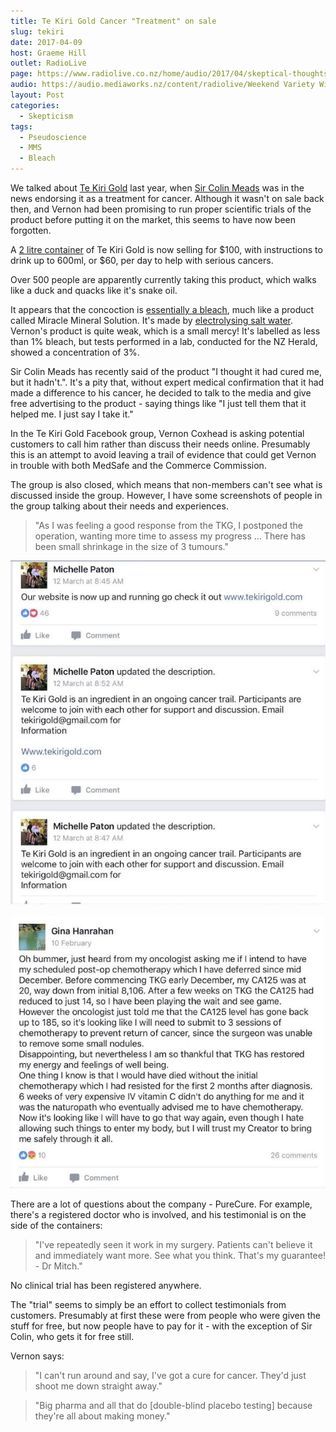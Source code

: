 ```yaml
---
title: Te Kiri Gold Cancer "Treatment" on sale
slug: tekiri
date: 2017-04-09
host: Graeme Hill
outlet: RadioLive
page: https://www.radiolive.co.nz/home/audio/2017/04/skeptical-thoughts-with-mark-honeychurch.html
audio: https://audio.mediaworks.nz/content/radiolive/Weekend Variety Wireless/April 2017/09_04_17_skeptical.mp3
layout: Post
categories:
  - Skepticism
tags:
  - Pseudoscience
  - MMS
  - Bleach
---
```


We talked about [Te Kiri Gold](http://www.stuff.co.nz/national/health/91276243/cancer-sufferers-put-faith-in-te-kiri-gold-bleach-water) last year, when [Sir Colin Meads](http://www.stuff.co.nz/national/health/91356942/sir-colin-meads-still-using-te-kiri-gold-water-despite-experts-warning) was in the news endorsing it as a treatment for cancer. Although it wasn't on sale back then, and Vernon had been promising to run proper scientific trials of the product before putting it on the market, this seems to have now been forgotten.

<!-- more -->

A [2 litre container](https://tekirigold.com/shop/) of Te Kiri Gold is now selling for $100, with instructions to drink up to 600ml, or $60, per day to help with serious cancers.

Over 500 people are apparently currently taking this product, which walks like a duck and quacks like it's snake oil.

It appears that the concoction is [essentially a bleach](http://www.nzherald.co.nz/nz/news/article.cfm?c_id=1&objectid=11834818), much like a product called Miracle Mineral Solution. It's made by [electrolysing salt water](https://en.wikipedia.org/wiki/Electrolysed_water). Vernon's product is quite weak, which is a small mercy! It's labelled as less than 1% bleach, but tests performed in a lab, conducted for the NZ Herald, showed a concentration of 3%.

Sir Colin Meads has recently said of the product "I thought it had cured me, but it hadn't.". It's a pity that, without expert medical confirmation that it had made a difference to his cancer, he decided to talk to the media and give free advertising to the product - saying things like "I just tell them that it helped me. I just say I take it."

In the Te Kiri Gold Facebook group, Vernon Coxhead is asking potential customers to call him rather than discuss their needs online. Presumably this is an attempt to avoid leaving a trail of evidence that could get Vernon in trouble with both MedSafe and the Commerce Commission.

The group is also closed, which means that non-members can't see what is discussed inside the group. However, I have some screenshots of people in the group talking about their needs and experiences.

> "As I was feeling a good response from the TKG, I postponed the operation, wanting more time to assess my progress … There has been small shrinkage in the size of 3 tumours."

![Screenshot 1](./Screenshot_1.jpg)

![Screenshot 2](./Screenshot_2.jpg)

There are a lot of questions about the company - PureCure. For example, there's a registered doctor who is involved, and his testimonial is on the side of the containers:

> "I've repeatedly seen it work in my surgery. Patients can't believe it and immediately want more. See what you think. That's my guarantee! - Dr Mitch."

No clinical trial has been registered anywhere.

The "trial" seems to simply be an effort to collect testimonials from customers. Presumably at first these were from people who were given the stuff for free, but now people have to pay for it - with the exception of Sir Colin, who gets it for free still.

Vernon says:

> "I can't run around and say, I've got a cure for cancer. They'd just shoot me down straight away."

> "Big pharma and all that do [double-blind placebo testing] because they're all about making money."

